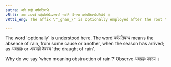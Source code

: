 ```yaml
---
sutra: अवे ग्रहो वर्षप्रतिबन्धे
vRtti: अव उपपदे ग्रहेर्धातोर्घञ्प्रत्ययो भवति विभाषा वर्षप्रतिबन्धेऽभिधेये ॥
vRtti_eng: The affix \"_ghan_\" is optionally employed after the root \"_grah_\", when the word \"_ava_\" is in composition, the sense being witholding of rain.

---
```

The word 'optionally' is understood here. The word वर्षप्रतिबन्ध means the absence of rain, from some cause or another, when the season has arrived; as अवग्राहः or अवग्रहो देवस्य 'the draught of rain'.

Why do we say 'when meaning obstruction of rain'? Observe अवग्रहः पदस्य ।